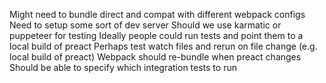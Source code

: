 Might need to bundle direct and compat with different webpack configs
Need to setup some sort of dev server
Should we use karmatic or puppeteer for testing
Ideally people could run tests and point them to a local build of preact
Perhaps test watch files and rerun on file change (e.g. local build of preact)
Webpack should re-bundle when preact changes 
Should be able to specify which integration tests to run
